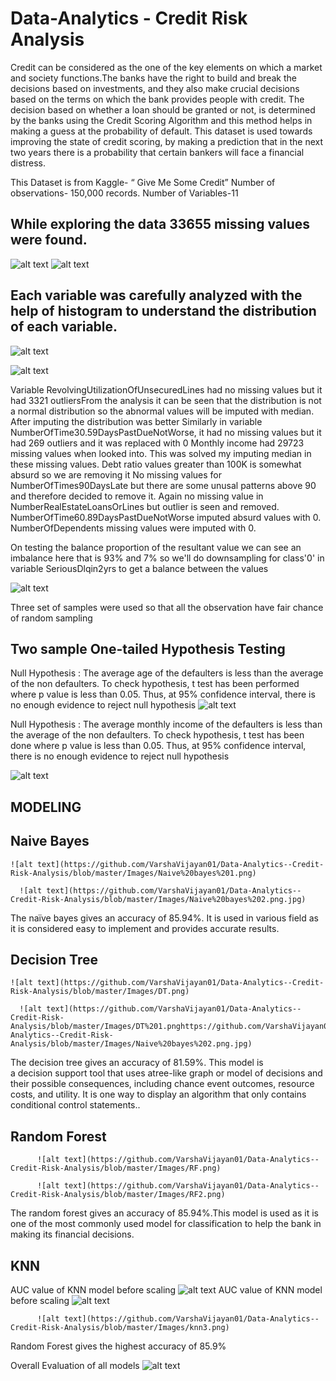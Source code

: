 # Data-Analytics - Credit Risk Analysis

Credit can be considered as the one of the key elements on which a market and society functions.The banks have the right to build and break the decisions based on investments, and they also make crucial decisions  based on the terms on which the bank provides people with credit. The decision based on whether a loan should be granted or not, is determined by the banks using the Credit Scoring Algorithm and this method helps in making a guess at the probability of default. This dataset is used towards improving the state of credit scoring,  by making a prediction that in the next two years there is a probability that certain bankers will face a financial distress.

This Dataset is from Kaggle- “ Give Me Some Credit”
Number of observations- 150,000 records.
Number of Variables-11 

## While exploring the data 33655 missing values were found. 

![alt text](https://github.com/VarshaVijayan01/Data-Analytics--Credit-Risk-Analysis/blob/master/Images/Rplot.png)
![alt text](https://github.com/VarshaVijayan01/Data-Analytics--Credit-Risk-Analysis/blob/master/Images/Missing%202.png)

## Each variable was carefully analyzed with the help of histogram to understand the distribution of each variable.

![alt text](https://github.com/VarshaVijayan01/Data-Analytics--Credit-Risk-Analysis/blob/master/Images/Overall%20%2001%20data%20exploration%20and%20cleaning.png)

![alt text](https://github.com/VarshaVijayan01/Data-Analytics--Credit-Risk-Analysis/blob/master/Images/Overall%20%2002%20data%20exploration%20and%20cleaning.png)

Variable RevolvingUtilizationOfUnsecuredLines had no missing values but it had 3321 outliersFrom the analysis it can be seen that the distribution is not a normal distribution so the abnormal values will be imputed with median. After imputing the distribution was better
Similarly in variable NumberOfTime30.59DaysPastDueNotWorse, it  had no missing values but it had 269 outliers and it was replaced with 0
Monthly income had 29723 missing values when looked into. This was solved my imputing median in these missing values.
Debt ratio values greater than 100K is somewhat absurd so we are removing it
No missing values for NumberOfTimes90DaysLate but there are some unusal patterns above 90 and therefore decided to remove it.
Again no missing value in NumberRealEstateLoansOrLines but outlier is seen and removed.
NumberOfTime60.89DaysPastDueNotWorse imputed absurd values with 0.
NumberOfDependents missing values were imputed with 0.

  On testing the balance proportion of the resultant value we can see an imbalance here that is 93% and 7% so we'll do downsampling for class'0' in variable SeriousDlqin2yrs to get a balance between the values
  
  ![alt text](https://github.com/VarshaVijayan01/Data-Analytics--Credit-Risk-Analysis/blob/master/Images/Balance%20Testing.png)
  
Three set of samples were used so that all the observation have fair chance of random sampling
    
## Two sample One-tailed Hypothesis Testing
Null Hypothesis : The average age of the defaulters is less than the average of the non defaulters. 
To check hypothesis, t test has been performed where p value is less than 0.05. Thus, at 95% confidence interval, there is no enough evidence to reject null hypothesis
  ![alt text](https://github.com/VarshaVijayan01/Data-Analytics--Credit-Risk-Analysis/blob/master/Images/Hypothesis%201.png)

Null Hypothesis : The average monthly income of the defaulters is less than the average of the non defaulters. 
To check hypothesis, t test has been done where p value is less than 0.05. Thus, at 95% confidence interval, there is no enough evidence to reject null hypothesis

  ![alt text](https://github.com/VarshaVijayan01/Data-Analytics--Credit-Risk-Analysis/blob/master/Images/Hypothesis%202.png)
  
  
## MODELING
## Naive Bayes
    ![alt text](https://github.com/VarshaVijayan01/Data-Analytics--Credit-Risk-Analysis/blob/master/Images/Naive%20bayes%201.png)
  
      ![alt text](https://github.com/VarshaVijayan01/Data-Analytics--Credit-Risk-Analysis/blob/master/Images/Naive%20bayes%202.png.jpg)
      
The naïve bayes gives an accuracy of 85.94%. It is used in various field as it is considered easy to implement and provides accurate results.
  
## Decision Tree
    ![alt text](https://github.com/VarshaVijayan01/Data-Analytics--Credit-Risk-Analysis/blob/master/Images/DT.png)
  
      ![alt text](https://github.com/VarshaVijayan01/Data-Analytics--Credit-Risk-Analysis/blob/master/Images/DT%201.pnghttps://github.com/VarshaVijayan01/Data-Analytics--Credit-Risk-Analysis/blob/master/Images/Naive%20bayes%202.png.jpg)
 
 The decision tree gives an accuracy of 81.59%.
This model is a decision support tool that uses atree-like graph or model of decisions and their possible consequences, including chance event outcomes, resource costs, and utility. It is one way to display an algorithm that only contains conditional control statements..

## Random Forest
          ![alt text](https://github.com/VarshaVijayan01/Data-Analytics--Credit-Risk-Analysis/blob/master/Images/RF.png)

          ![alt text](https://github.com/VarshaVijayan01/Data-Analytics--Credit-Risk-Analysis/blob/master/Images/RF2.png)

The random forest gives an accuracy of 85.94%.This model is used as it is one of the most commonly used model for classification to help the bank in making its financial decisions.
          
## KNN
AUC value of KNN model before scaling
          ![alt text](https://github.com/VarshaVijayan01/Data-Analytics--Credit-Risk-Analysis/blob/master/Images/knn1.png)
AUC value of KNN model before scaling
          ![alt text](https://github.com/VarshaVijayan01/Data-Analytics--Credit-Risk-Analysis/blob/master/Images/knn2.png)

          ![alt text](https://github.com/VarshaVijayan01/Data-Analytics--Credit-Risk-Analysis/blob/master/Images/knn3.png)
          
 Random Forest gives the highest accuracy of 85.9%
          
Overall Evaluation of all models
          ![alt text](https://github.com/VarshaVijayan01/Data-Analytics--Credit-Risk-Analysis/blob/master/Images/Evaluation.png)


